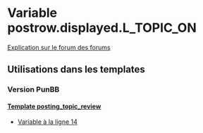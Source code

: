# Variable postrow.displayed.L_TOPIC_ON
[Explication sur le forum des forums](http://forum.forumactif.com/t294113-listing-des-variables#postrow.displayed.L_TOPIC_ON)

## Utilisations dans les templates

### Version PunBB

#### [Template posting_topic_review](punbb/posting_topic_review.md)
* [Variable à la ligne 14](../punbb/posting_topic_review.tpl#L14)